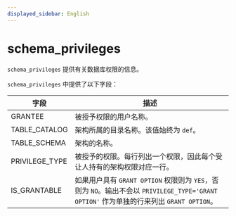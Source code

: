 ```yaml
---
displayed_sidebar: English
---
```


# schema_privileges

`schema_privileges` 提供有关数据库权限的信息。

`schema_privileges` 中提供了以下字段：

|**字段**|**描述**|
|---|---|
|GRANTEE|被授予权限的用户名称。|
|TABLE_CATALOG|架构所属的目录名称。该值始终为 `def`。|
|TABLE_SCHEMA|架构的名称。|
|PRIVILEGE_TYPE|被授予的权限。每行列出一个权限，因此每个受让人持有的架构权限对应一行。|
|IS_GRANTABLE|如果用户具有 `GRANT OPTION` 权限则为 `YES`，否则为 `NO`。输出不会以 `PRIVILEGE_TYPE='GRANT OPTION'` 作为单独的行来列出 `GRANT OPTION`。|